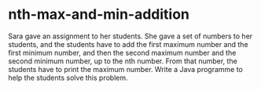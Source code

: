 # nth-max-and-min-addition
Sara gave an assignment to her students. She gave a set of numbers to her students, and the students have to add the first maximum number and the first minimum number, and then the second maximum number and the second minimum number, up to the nth number. From that number, the students have to print the maximum number. Write a Java programme to help the students solve this problem.
